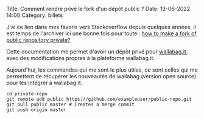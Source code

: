 Title: Comment rendre privé le fork d'un dépôt public ?
Date: 13-06-2022 14:00
Category: billets

J'ai ce lien dans mes favoris vers Stackoverflow depuis quelques années, il est temps de l'archiver ici une bonne fois pour toute :  [how to make a fork of public repository private?](https://stackoverflow.com/questions/10065526/github-how-to-make-a-fork-of-public-repository-private)

Cette documentation me permet d'avoir un dépôt privé pour [wallabag.it](https://www.wallabag.it), avec des modifications propres à la plateforme wallabag.it.

Aujourd'hui, les commandes qui me sont le plus utiles, ce sont celles qui me permettent de récupérer les nouveautés de wallabag (version open source) pour les intégrer à wallabag.it.

```
cd private-repo
git remote add public https://github.com/exampleuser/public-repo.git
git pull public master # Creates a merge commit
git push origin master
```
